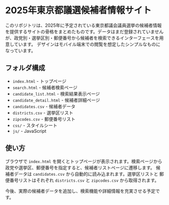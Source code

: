 # 2025年東京都議選候補者情報サイト

このリポジトリは、2025年に予定されている東京都議会議員選挙の候補者情報を提供するサイトの骨格をまとめたものです。データはまだ登録されていませんが、政党別・選挙区別・郵便番号から候補者を検索できるインターフェースを用意しています。
デザインはモバイル端末での閲覧を想定したシンプルなものになっています。

## フォルダ構成
- `index.html` - トップページ
- `search.html` - 候補者検索ページ
- `candidate_list.html` - 検索結果表示ページ
- `candidate_detail.html` - 候補者詳細ページ
- `candidates.csv` - 候補者データ
- `districts.csv` - 選挙区リスト
- `zipcodes.csv` - 郵便番号リスト
- `css/` - スタイルシート
- `js/` - JavaScript

## 使い方
ブラウザで `index.html` を開くとトップページが表示されます。検索ページから政党や選挙区、郵便番号を指定すると、候補者リストページに遷移します。
候補者データは `candidates.csv` から自動的に読み込まれます。選挙区リストと
郵便番号リストはそれぞれ `districts.csv` と `zipcodes.csv` から取得されます。

今後、実際の候補者データを追加し、検索機能や詳細情報を充実させる予定です。
